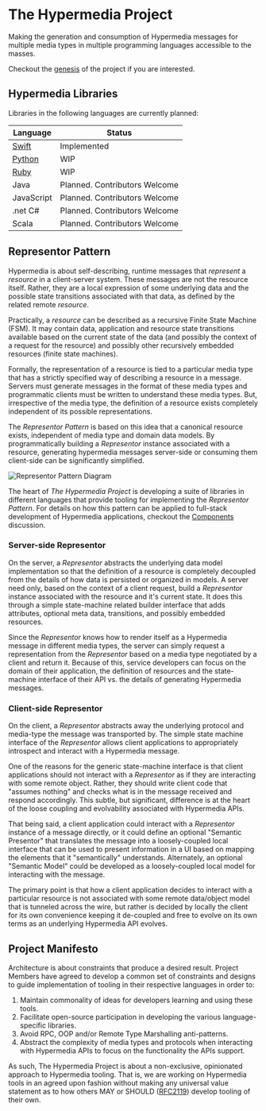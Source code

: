 # The Hypermedia Project
Making the generation and consumption of Hypermedia messages for multiple media types in multiple programming languages
accessible to the masses.

Checkout the [genesis][] of the project if you are interested.

## Hypermedia Libraries
Libraries in the following languages are currently planned:

| Language | Status |
|----------|--------|
| [Swift](http://github.com/the-hypermedia-project/representor-swift) | Implemented |
| [Python](http://github.com/the-hypermedia-project/representor-python) | WIP |
| [Ruby](http://github.com/the-hypermedia-project/representor-ruby) | WIP |
| Java | Planned. Contributors Welcome |
| JavaScript | Planned. Contributors Welcome |
| .net C# | Planned. Contributors Welcome |
| Scala | Planned. Contributors Welcome |

## Representor Pattern
Hypermedia is about self-describing, runtime messages that _represent_ a _resource_ in a client-server system.
These messages are not the resource itself. Rather, they are a local expression of some underlying data and the
possible state transitions associated with that data, as defined by the related remote _resource_.

Practically, a _resource_ can be described as a recursive Finite State Machine (FSM). It may contain data, application
and resource state transitions available based on the current state of the data (and possibly the context of a request 
for the resource) and possibly other recursively embedded resources (finite state machines).

Formally, the representation of a resource is tied to a particular media type that has a strictly specified way of
describing a resource in a message. Servers must generate messages in the format of these media types and programmatic
clients must be written to understand these media types. But, irrespective of the media type, the definition of a
resource exists completely independent of its possible representations.

The _Representor Pattern_ is based on this idea that a canonical resource exists, independent of media type and
domain data models. By programmatically building a _Representor_ instance associated with a resource,
generating hypermedia messages server-side or consuming them client-side can be significantly simplified.

![Representor Pattern Diagram](assets/representor_pattern_diagram.png?raw=true)

The heart of _The Hypermedia Project_ is developing a suite of libraries in different languages that provide
tooling for implementing the _Representor Pattern_. For details on how this pattern can be applied to full-stack
development of Hypermedia applications, checkout the [Components][] discussion.

### Server-side Representor
On the server, a _Representor_ abstracts the underlying data model implementation so that the definition of a resource
is completely decoupled from the details of how data is persisted or organized in models. A server need only, based on
the context of a client request, build a _Representor_ instance associated with the resource and it's current state. It
does this through a simple state-machine related builder interface that adds attributes, optional meta data,
transitions, and possibly embedded resources.

Since the _Representor_ knows how to render itself as a Hypermedia message in different media types, the server can
simply request a representation from the _Representor_ based on a media type negotiated by a client and return it.
Because of this, service developers can focus on the domain of their application, the definition of resources and the
state-machine interface of their API vs. the details of generating Hypermedia messages.

### Client-side Representor
On the client, a _Representor_ abstracts away the underlying protocol and media-type the message was transported by. The
simple state machine interface of the _Representor_ allows client applications to appropriately introspect and interact
with a Hypermedia message.

One of the reasons for the generic state-machine interface is that client applications should not interact with a
_Representor_ as if they are interacting with some remote object. Rather, they should write client code that
"assumes nothing" and checks what is in the message received and respond accordingly. This subtle, but significant,
difference is at the heart of the loose coupling and evolvability associated with Hypermedia APIs.

That being said, a client application could interact with a _Representor_ instance of a message directly, or it could
define an optional "Semantic Presentor" that translates the message into a loosely-coupled local interface that can be
used to present information in a UI based on mapping the elements that it "semantically" understands. Alternately, an
optional "Semantic Model" could be developed as a loosely-coupled local model for interacting with the message.

The primary point is that how a client application decides to interact with a particular resource is not associated with
some remote data/object model that is tunneled across the wire, but rather is decided by locally the client for its own
convenience keeping it de-coupled and free to evolve on its own terms as an underlying Hypermedia API evolves.

## Project Manifesto
Architecture is about constraints that produce a desired result. Project Members have agreed to develop a common
set of constraints and designs to guide implementation of tooling in their respective languages in order to:

1. Maintain commonality of ideas for developers learning and using these tools.
2. Facilitate open-source participation in developing the various language-specific libraries.
3. Avoid RPC, OOP and/or Remote Type Marshalling anti-patterns.
4. Abstract the complexity of media types and protocols when interacting with Hypermedia APIs to focus on the
functionality the APIs support.

As such, The Hypermedia Project is about a non-exclusive, opinionated approach to Hypermedia tooling. That is, we are
working on Hypermedia tools in an agreed upon fashion without making any universal value statement as to how others MAY
or SHOULD ([RFC2119][]) develop tooling of their own.

[RFC2119]: https://www.ietf.org/rfc/rfc2119
[genesis]: reference/genesis.md
[Components]: reference/components.md
